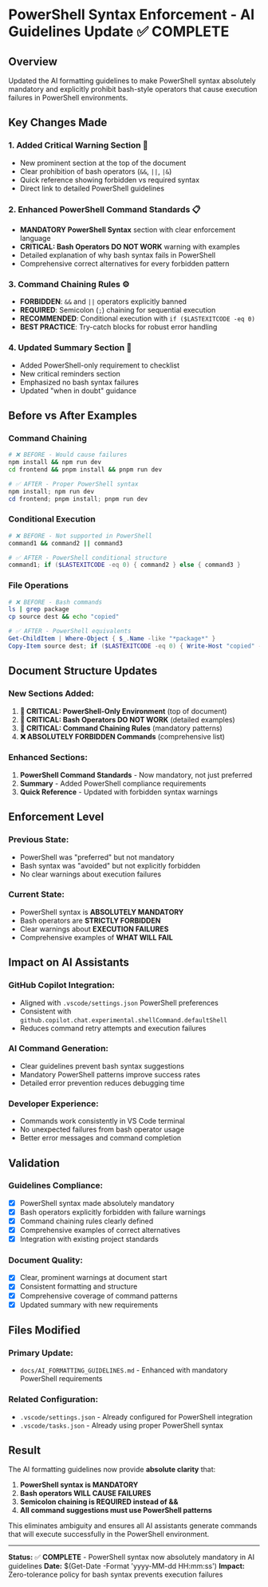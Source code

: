 # PowerShell Syntax Enforcement - AI Guidelines Update ✅ COMPLETE

## Overview

Updated the AI formatting guidelines to make PowerShell syntax absolutely mandatory and explicitly prohibit bash-style operators that cause execution failures in PowerShell environments.

## Key Changes Made

### **1. Added Critical Warning Section** 🔴

- New prominent section at the top of the document
- Clear prohibition of bash operators (`&&`, `||`, `|&`)
- Quick reference showing forbidden vs required syntax
- Direct link to detailed PowerShell guidelines

### **2. Enhanced PowerShell Command Standards** 📋

- **MANDATORY PowerShell Syntax** section with clear enforcement language
- **CRITICAL: Bash Operators DO NOT WORK** warning with examples
- Detailed explanation of why bash syntax fails in PowerShell
- Comprehensive correct alternatives for every forbidden pattern

### **3. Command Chaining Rules** ⚙️

- **FORBIDDEN**: `&&` and `||` operators explicitly banned
- **REQUIRED**: Semicolon (`;`) chaining for sequential execution
- **RECOMMENDED**: Conditional execution with `if ($LASTEXITCODE -eq 0)`
- **BEST PRACTICE**: Try-catch blocks for robust error handling

### **4. Updated Summary Section** 📝

- Added PowerShell-only requirement to checklist
- New critical reminders section
- Emphasized no bash syntax failures
- Updated "when in doubt" guidance

## Before vs After Examples

### **Command Chaining**

```bash
# ❌ BEFORE - Would cause failures
npm install && npm run dev
cd frontend && pnpm install && pnpm run dev
```

```powershell
# ✅ AFTER - Proper PowerShell syntax
npm install; npm run dev
cd frontend; pnpm install; pnpm run dev
```

### **Conditional Execution**

```bash
# ❌ BEFORE - Not supported in PowerShell
command1 && command2 || command3
```

```powershell
# ✅ AFTER - PowerShell conditional structure
command1; if ($LASTEXITCODE -eq 0) { command2 } else { command3 }
```

### **File Operations**

```bash
# ❌ BEFORE - Bash commands
ls | grep package
cp source dest && echo "copied"
```

```powershell
# ✅ AFTER - PowerShell equivalents
Get-ChildItem | Where-Object { $_.Name -like "*package*" }
Copy-Item source dest; if ($LASTEXITCODE -eq 0) { Write-Host "copied" -ForegroundColor Green }
```

## Document Structure Updates

### **New Sections Added:**

1. **🔴 CRITICAL: PowerShell-Only Environment** (top of document)
2. **🚫 CRITICAL: Bash Operators DO NOT WORK** (detailed examples)
3. **🔴 CRITICAL: Command Chaining Rules** (mandatory patterns)
4. **❌ ABSOLUTELY FORBIDDEN Commands** (comprehensive list)

### **Enhanced Sections:**

1. **PowerShell Command Standards** - Now mandatory, not just preferred
2. **Summary** - Added PowerShell compliance requirements
3. **Quick Reference** - Updated with forbidden syntax warnings

## Enforcement Level

### **Previous State:**

- PowerShell was "preferred" but not mandatory
- Bash syntax was "avoided" but not explicitly forbidden
- No clear warnings about execution failures

### **Current State:**

- PowerShell syntax is **ABSOLUTELY MANDATORY**
- Bash operators are **STRICTLY FORBIDDEN**
- Clear warnings about **EXECUTION FAILURES**
- Comprehensive examples of **WHAT WILL FAIL**

## Impact on AI Assistants

### **GitHub Copilot Integration:**

- Aligned with `.vscode/settings.json` PowerShell preferences
- Consistent with `github.copilot.chat.experimental.shellCommand.defaultShell`
- Reduces command retry attempts and execution failures

### **AI Command Generation:**

- Clear guidelines prevent bash syntax suggestions
- Mandatory PowerShell patterns improve success rates
- Detailed error prevention reduces debugging time

### **Developer Experience:**

- Commands work consistently in VS Code terminal
- No unexpected failures from bash operator usage
- Better error messages and command completion

## Validation

### **Guidelines Compliance:**

- [x] PowerShell syntax made absolutely mandatory
- [x] Bash operators explicitly forbidden with failure warnings
- [x] Command chaining rules clearly defined
- [x] Comprehensive examples of correct alternatives
- [x] Integration with existing project standards

### **Document Quality:**

- [x] Clear, prominent warnings at document start
- [x] Consistent formatting and structure
- [x] Comprehensive coverage of command patterns
- [x] Updated summary with new requirements

## Files Modified

### **Primary Update:**

- `docs/AI_FORMATTING_GUIDELINES.md` - Enhanced with mandatory PowerShell requirements

### **Related Configuration:**

- `.vscode/settings.json` - Already configured for PowerShell integration
- `.vscode/tasks.json` - Already using proper PowerShell syntax

## Result

The AI formatting guidelines now provide **absolute clarity** that:

1. **PowerShell syntax is MANDATORY**
2. **Bash operators WILL CAUSE FAILURES**
3. **Semicolon chaining is REQUIRED instead of &&**
4. **All command suggestions must use PowerShell patterns**

This eliminates ambiguity and ensures all AI assistants generate commands that will execute successfully in the PowerShell environment.

---

**Status:** ✅ **COMPLETE** - PowerShell syntax now absolutely mandatory in AI guidelines
**Date:** $(Get-Date -Format 'yyyy-MM-dd HH:mm:ss')
**Impact:** Zero-tolerance policy for bash syntax prevents execution failures

